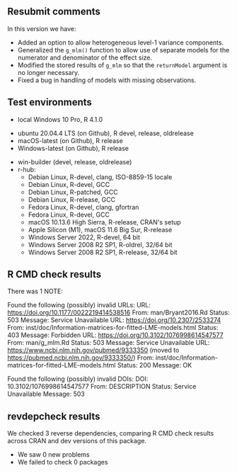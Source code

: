 ## Resubmit comments

In this version we have:
* Added an option to allow heterogeneous level-1 variance components.
* Generalized the `g_mlm()` function to allow use of separate models for the numerator and denominator of the effect size.
* Modified the stored results of `g_mlm` so that the `returnModel` argument is no longer necessary.
* Fixed a bug in handling of models with missing observations.

## Test environments
* local Windows 10 Pro, R 4.1.0
- ubuntu 20.04.4 LTS (on Github), R devel, release, oldrelease
- macOS-latest (on Github), R release
- Windows-latest (on Github), R release
* win-builder (devel, release, oldrelease)
* r-hub:
  - Debian Linux, R-devel, clang, ISO-8859-15 locale
  - Debian Linux, R-devel, GCC
  - Debian Linux, R-patched, GCC
  - Debian Linux, R-release, GCC
  - Fedora Linux, R-devel, clang, gfortran
  - Fedora Linux, R-devel, GCC
  - macOS 10.13.6 High Sierra, R-release, CRAN's setup
  - Apple Silicon (M1), macOS 11.6 Big Sur, R-release
  - Windows Server 2022, R-devel, 64 bit
  - Windows Server 2008 R2 SP1, R-oldrel, 32/64 bit
  - Windows Server 2008 R2 SP1, R-release, 32/64 bit

## R CMD check results
There was 1 NOTE:

Found the following (possibly) invalid URLs:
  URL: https://doi.org/10.1177/0022219414538516
    From: man/Bryant2016.Rd
    Status: 503
    Message: Service Unavailable
  URL: https://doi.org/10.2307/2533274
    From: inst/doc/Information-matrices-for-fitted-LME-models.html
    Status: 403
    Message: Forbidden
  URL: https://doi.org/10.3102/1076998614547577
    From: man/g_mlm.Rd
    Status: 503
    Message: Service Unavailable
  URL: https://www.ncbi.nlm.nih.gov/pubmed/9333350 (moved to https://pubmed.ncbi.nlm.nih.gov/9333350/)
    From: inst/doc/Information-matrices-for-fitted-LME-models.html
    Status: 200
    Message: OK

Found the following (possibly) invalid DOIs:
  DOI: 10.3102/1076998614547577
    From: DESCRIPTION
    Status: Service Unavailable
    Message: 503

## revdepcheck results
We checked 3 reverse dependencies, comparing R CMD check results across CRAN and dev versions of this package.

* We saw 0 new problems
* We failed to check 0 packages
